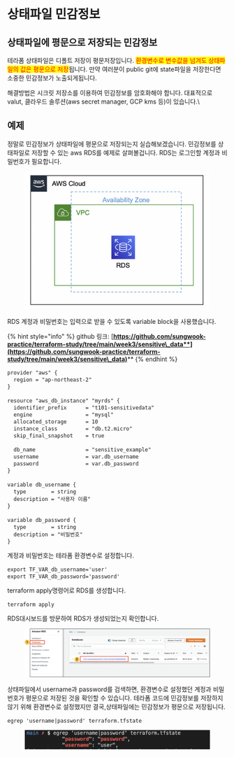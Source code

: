 # 상태파일 민감정보

## 상태파일에 평문으로 저장되는 민감정보

테라폼 상태파일은 디폴트 저장이 평문저장입니다. <mark style="color:red;">환경변수로 변수값을 넘겨도 상태파일의 값은 평문으로 저장</mark>됩니다. 만약 여러분이 public git에 state파일을 저장한다면 소중한 민감정보가 노출되게됩니다.



해결방법은 시크릿 저장소를 이용하여 민감정보를 암호화해야 합니다. 대표적으로 valut, 클라우드 솔루션(aws secret manager, GCP kms 등)이 있습니다.\\



## 예제

정말로 민감정보가 상태파일에 평문으로 저장되는지 실습해보겠습니다. 민감정보를 상태파일로 저장할 수 있는 aws RDS를 예제로 살펴볼겁니다. RDS는 로그인할 계정과 비밀번호가 필요합니다.

<figure><img src="../../.gitbook/assets/image (1) (1) (1).png" alt=""><figcaption></figcaption></figure>



RDS 계정과 비밀번호는 입력으로 받을 수 있도록 variable block을 사용했습니다.

{% hint style="info" %}
github 링크: [**https://github.com/sungwook-practice/terraform-study/tree/main/week3/sensitive\_data**](https://github.com/sungwook-practice/terraform-study/tree/main/week3/sensitive\_data)****
{% endhint %}

```hcl
provider "aws" {
  region = "ap-northeast-2"
}

resource "aws_db_instance" "myrds" {
  identifier_prefix      = "t101-sensitivedata"
  engine                 = "mysql"
  allocated_storage      = 10
  instance_class         = "db.t2.micro"
  skip_final_snapshot    = true

  db_name                = "sensitive_example"
  username               = var.db_username
  password               = var.db_password
}

variable db_username {
  type        = string
  description = "사용자 이름"
}

variable db_password {
  type        = string
  description = "비밀번호"
}
```



계정과 비밀번호는 테라폼 환경변수로 설정합니다.

```shell
export TF_VAR_db_username='user'
export TF_VAR_db_password='password'
```



terraform apply명령어로 RDS를 생성합니다.

```shell
terraform apply
```



RDS대시보드를 방문하여 RDS가 생성되었는지 확인합니다.

<figure><img src="../../.gitbook/assets/image (4) (2).png" alt=""><figcaption></figcaption></figure>



상태파일에서 username과 password를 검색하면, 환경변수로 설정했던 계정과 비밀번호가 평문으로 저장된 것을 확인할 수 있습니다. 테라폼 코드에 민감정보를 저장하지 않기 위해 환경변수로 설정했지만 결국,상태파일에는 민감정보가 평문으로 저장됩니다.

```shell
egrep 'username|password' terraform.tfstate
```

<figure><img src="../../.gitbook/assets/image (13) (1).png" alt=""><figcaption></figcaption></figure>
